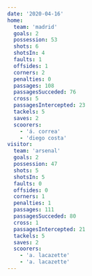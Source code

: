 ```yaml
---
date: '2020-04-16'
home:
  team: 'madrid'
  goals: 2
  possession: 53
  shots: 6
  shotsIn: 4
  faults: 1
  offsides: 1
  corners: 2
  penalties: 0
  passages: 108
  passagesSucceded: 76
  cross: 5
  passagesIntercepted: 23
  tackels: 5
  saves: 2
  scoorers:
    - 'á. correa'
    - 'diego costa'
visitor:
  team: 'arsenal'
  goals: 2
  possession: 47
  shots: 5
  shotsIn: 5
  faults: 0
  offsides: 0
  corners: 1
  penalties: 1
  passages: 111
  passagesSucceded: 80
  cross: 1
  passagesIntercepted: 21
  tackels: 5
  saves: 2
  scoorers:
    - 'a. lacazette'
    - 'a. lacazette'
---
```

